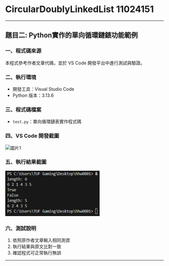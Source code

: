 # CircularDoublyLinkedList 11024151
---

## 題目二: Python實作的單向循環鏈錶功能範例
### 一、程式碼來源  
本程式參考作者文章代碼，並於 VS Code 開發平台中進行測試與驗證。  

### 二、執行環境  
- 開發工具：Visual Studio Code  
- Python 版本：3.13.6

### 三、程式碼檔案  
- `test.py`：單向循環鏈表實作程式碼

### 四、VS Code 開發截圖  
![圖片1](圖片1.png)

### 五、執行結果截圖  
![執行結果](執行結果.png)

### 六、測試說明  
1. 依照原作者文章輸入相同測資  
2. 執行結果與原文比對一致  
3. 確認程式可正常執行無誤

---

